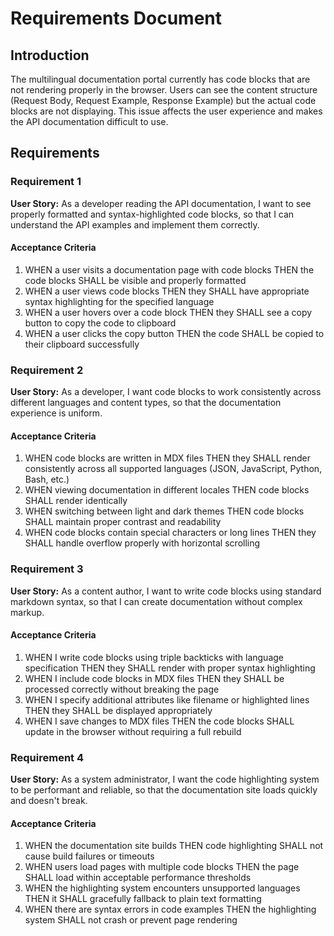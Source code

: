 # Requirements Document

## Introduction

The multilingual documentation portal currently has code blocks that are not rendering properly in the browser. Users can see the content structure (Request Body, Request Example, Response Example) but the actual code blocks are not displaying. This issue affects the user experience and makes the API documentation difficult to use.

## Requirements

### Requirement 1

**User Story:** As a developer reading the API documentation, I want to see properly formatted and syntax-highlighted code blocks, so that I can understand the API examples and implement them correctly.

#### Acceptance Criteria

1. WHEN a user visits a documentation page with code blocks THEN the code blocks SHALL be visible and properly formatted
2. WHEN a user views code blocks THEN they SHALL have appropriate syntax highlighting for the specified language
3. WHEN a user hovers over a code block THEN they SHALL see a copy button to copy the code to clipboard
4. WHEN a user clicks the copy button THEN the code SHALL be copied to their clipboard successfully

### Requirement 2

**User Story:** As a developer, I want code blocks to work consistently across different languages and content types, so that the documentation experience is uniform.

#### Acceptance Criteria

1. WHEN code blocks are written in MDX files THEN they SHALL render consistently across all supported languages (JSON, JavaScript, Python, Bash, etc.)
2. WHEN viewing documentation in different locales THEN code blocks SHALL render identically
3. WHEN switching between light and dark themes THEN code blocks SHALL maintain proper contrast and readability
4. WHEN code blocks contain special characters or long lines THEN they SHALL handle overflow properly with horizontal scrolling

### Requirement 3

**User Story:** As a content author, I want to write code blocks using standard markdown syntax, so that I can create documentation without complex markup.

#### Acceptance Criteria

1. WHEN I write code blocks using triple backticks with language specification THEN they SHALL render with proper syntax highlighting
2. WHEN I include code blocks in MDX files THEN they SHALL be processed correctly without breaking the page
3. WHEN I specify additional attributes like filename or highlighted lines THEN they SHALL be displayed appropriately
4. WHEN I save changes to MDX files THEN the code blocks SHALL update in the browser without requiring a full rebuild

### Requirement 4

**User Story:** As a system administrator, I want the code highlighting system to be performant and reliable, so that the documentation site loads quickly and doesn't break.

#### Acceptance Criteria

1. WHEN the documentation site builds THEN code highlighting SHALL not cause build failures or timeouts
2. WHEN users load pages with multiple code blocks THEN the page SHALL load within acceptable performance thresholds
3. WHEN the highlighting system encounters unsupported languages THEN it SHALL gracefully fallback to plain text formatting
4. WHEN there are syntax errors in code examples THEN the highlighting system SHALL not crash or prevent page rendering